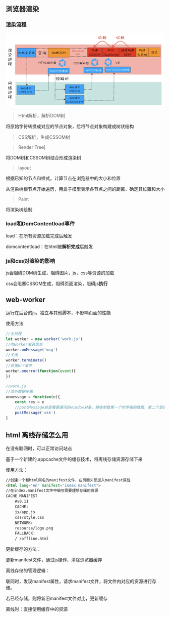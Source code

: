 ## 浏览器渲染

### 渲染流程

![image-20220809223355017](./../../.vuepress/public/img/image-20220809223355017.png)

> Html解析，解析DOM树

将原始字符转换成对应的节点对象，后将节点对象构建成树状结构

> CSS解析，生成CSSOM树

> Render Tree]

将DOM树和CSSOM树结合形成渲染树

> layout 

根据已知的节点和样式，计算节点在浏览器中的大小和位置

从渲染树根节点开始遍历，用盒子模型表示各节点之间的距离，确定其位置和大小

> Paint

将渲染树绘制

### load和DomContentload事件

load：在所有资源加载完成后触发

domcontentload：在html被**解析完成**后触发

### js和css对渲染的影响

js会阻碍DOM树生成，阻碍图片，js，css等资源的加载

css会阻塞CSSOM生成，阻碍页面渲染，阻碍js**执行**

## web-worker

运行在后台的js，独立与其他脚本，不影响页面的性能

使用方法

````js
//主线程
let worker = new worker('work.js')
//向worker发送信息
worker.onMessage('msg')
//关闭
worker.terminate()
//处理err事件
worker.onerror(function(event){
})
````
```js
//work.js 
//监听数据传输
onmessage = function(e){
	const res = e
	//postMessage前是需要通讯的window对象，接收参数第一个时传输的数据，第二个是目标窗口的源，设置为*则可以传给任意窗口
	postMessage('okk')
}
```

## html 离线存储怎么用

在没有联网时，可以正常访问站点

基于一个新建的.appcache文件的缓存技术，将离线存储资源存储下来

使用方法：

```html
//创建一个和html同名的manifest文件，在页面头部加入manifest属性
<html lang="en" manifest="index.manifest">
//在index.manifest文件中编写需要理想存储的资源
CACHE MANIFEST
    #v0.11
    CACHE:
    js/app.js
    css/style.css
    NETWORK:
    resourse/logo.png
    FALLBACK:
    / /offline.html
```

更新缓存的方法：

更新manifest文件，通过js操作，清除浏览器缓存

离线存储的管理逻辑：

联网时，发现manifest属性，请求manifest文件，将文件内对应的资源进行存储。

若已经存储，则将新旧manifest文件对比，更新缓存

离线时：直接使用缓存中的资源

